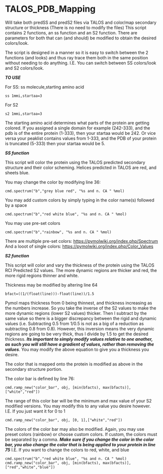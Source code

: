 # TALOS_PDB_Mapping
Will take both predSS and predS2 files via TALOS and color/map secondary structure or thickness (There is no need to modify the files)
This script contains 2 functions, an ss function and an S2 function. There are parameters for both that can (and should) be modified to obtain the desired colors/look. 

The script is designed in a manner so it is easy to switch between the 2 functions (and looks) and thus ray trace them both in the same position without needing to do anything. I.E. You can switch between SS colors/look and S2 colors/look. 

***TO USE***

For SS:
ss molecule,starting amino acid
```
ss 1mmi,startaa=3
```
For S2
```
s2 1mmi,startaa=3
```
The starting amino acid determines what parts of the protein are getting colored. If you assigned a single domain for example (242-333), and the pdb is of the entire protein (1-333), then your startaa would be 242. Or vice versa your peaklist contains values from 1-333, and the PDB of your protein is truncated (5-333) then your startaa would be 5. 




***SS function***

This script will color the protein using the TALOS predicted secondary structure and their color scheming. Helices predicted in TALOS are red, and sheets blue. 

You may change the color by modifying line 36:
```
cmd.spectrum("b","grey blue red", "%s and n. CA " %mol)
```
You may add custom colors by simply typing in the color name(s) followed by a space 
```
cmd.spectrum("b","red white blue", "%s and n. CA " %mol)
```
You may use pre-set colors 
```
cmd.spectrum("b","rainbow", "%s and n. CA " %mol)
```
There are multiple pre-set colors: https://pymolwiki.org/index.php/Spectrum
And a looot of single colors: https://pymolwiki.org/index.php/Color_Values

***S2 function***

This script will color and vary the thickness of the protein using the TALOS RCI Predicted S2 values. The more dynamic regions are thicker and red, the more rigid regions thinner and white.

Thickness may be modified by altering line 64
```
bfact=((1/(float(line)))-float(line))/1.5
```
Pymol maps thickness from 0 being thinnest, and thickness increasing as the numbers increase. So you take the inverse of the S2 values to make the more dynamic regions (lower S2 values) thicker. Then I subtract by the same value so there is a bigger discrepancy between the rigid and dynamic values (i.e. Subtracting 0.5 from 1/0.5 is not as a big of a reduction as subtracting 0.8 from 0.8). However, this inversion means the very dynamic regions are going to be very thick, thus I divide by 1.5 to get the desired thickness. ***Its important to simply modify values relative to one another, as such you will still have a gradient of values, rather than removing the values***. You may modify the above equation to give you a thickness you desire. 

The color that is mapped onto the protein is modified as above in the secondary structure portion. 

The color bar is defined by line 76:
```
cmd.ramp_new("color_bar", obj, [min(bfacts), max(bfacts)],["white","red"])
```
The range of this color bar will be the minimum and max value of your S2 modified versions. You may modify this to any value you desire however.
I.E. If you just want it for 0 to 1
```
cmd.ramp_new("color_bar", obj, [0, 1],["white","red"])
```
The colors of the color bar may also be modified. Again, you may use preset colors (rainbow) or choose custom colors. If custom, the colors must be separated by a comma. 
***Make sure if you change the color in the color bar, you also change the color that is being applied to your protein in line 75***
I.E. If you want to change the colors to red, white, and blue
```
cmd.spectrum("b","red white blue", "%s and n. CA " %mol)
cmd.ramp_new("color_bar", obj, [min(bfacts), max(bfacts)],["red","white","blue"])
```
